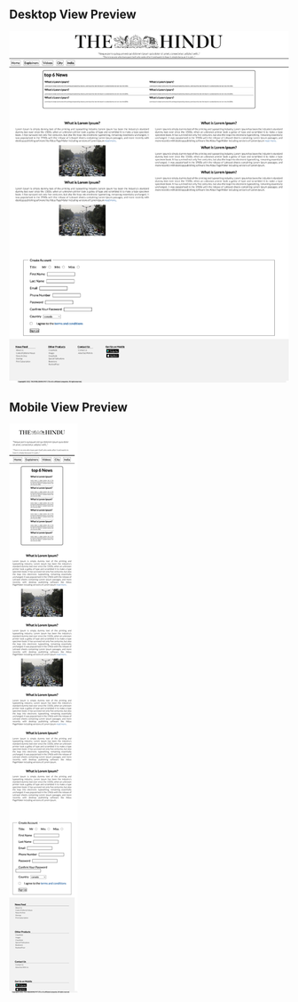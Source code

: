 ## Desktop View Preview

![Preview1](./Ex%202.1/Desk-top-view.png)

## Mobile View Preview

![Preview2](./Ex%202.1/mobile-view.png)